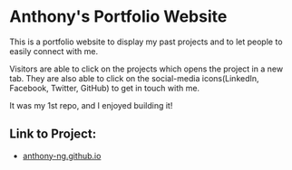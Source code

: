 # Anthony's Portfolio Website

This is a portfolio website to display my past projects and to let people to easily connect with me.

Visitors are able to click on the projects which opens the project in a new tab. They are also able to click on the social-media icons(LinkedIn, Facebook, Twitter, GitHub) to get in touch with me.

It was my 1st repo, and I enjoyed building it!

## Link to Project:
* [anthony-ng.github.io](anthony-ng.github.io)
